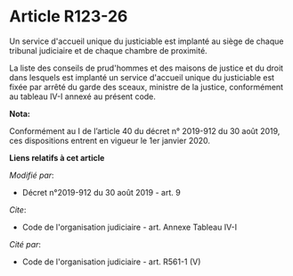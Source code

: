 # Article R123-26

Un service d'accueil unique du justiciable est implanté au siège de chaque tribunal judiciaire et de chaque chambre de
proximité.

La liste des conseils de prud'hommes et des maisons de justice et du droit dans lesquels est implanté un service d'accueil
unique du justiciable est fixée par arrêté du garde des sceaux, ministre de la justice, conformément au tableau IV-I annexé
au présent code.

**Nota:**

Conformément au I de l’article 40 du décret n° 2019-912 du 30 août 2019, ces dispositions entrent en vigueur le 1er janvier
2020.

**Liens relatifs à cet article**

_Modifié par_:

  - Décret n°2019-912 du 30 août 2019 - art. 9

_Cite_:

  - Code de l'organisation judiciaire - art. Annexe Tableau IV-I

_Cité par_:

  - Code de l'organisation judiciaire - art. R561-1 (V)

